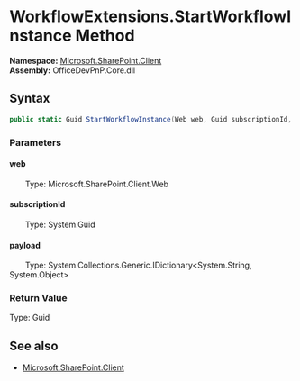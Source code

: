 # WorkflowExtensions.StartWorkflowInstance Method  
  

**Namespace:** [Microsoft.SharePoint.Client](Microsoft.SharePoint.Client.md)  
**Assembly:** OfficeDevPnP.Core.dll  
## Syntax
```C#
public static Guid StartWorkflowInstance(Web web, Guid subscriptionId, IDictionary<String, Object> payload)
```
### Parameters
#### web  
&emsp;&emsp;Type: Microsoft.SharePoint.Client.Web  

#### subscriptionId  
&emsp;&emsp;Type: System.Guid  

#### payload  
&emsp;&emsp;Type: System.Collections.Generic.IDictionary<System.String, System.Object>  

### Return Value
Type: Guid  

## See also
- [Microsoft.SharePoint.Client](Microsoft.SharePoint.Client.md)
